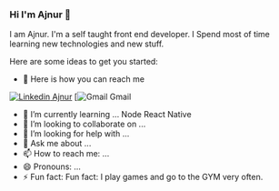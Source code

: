 ### Hi I'm Ajnur 👋


I am Ajnur. I'm a self taught front end developer. I Spend most of time learning new technologies and new stuff.

Here are some ideas to get you started:

- 🔭 Here is how you can reach me
 
[![Linkedin](https://i.stack.imgur.com/gVE0j.png) Ajnur](www.linkedin.com/in/ajnur-radovic)
[![Gmail](https://camo.githubusercontent.com/b0e2ab2db780e685042a317e421bffe0c8c1e19f587f846b4f98e3ec97a62af6/68747470733a2f2f696d672e736869656c64732e696f2f62616467652f2d69736c656d70656e797769732d6330333932623f7374796c653d666c6174266c6162656c436f6c6f723d633033393262266c6f676f3d676d61696c266c6f676f436f6c6f723d7768697465) Gmail 

- 🌱 I’m currently learning ... Node React Native 
- 👯 I’m looking to collaborate on ...
- 🤔 I’m looking for help with ...
- 💬 Ask me about ...
- 📫 How to reach me: ...
- 😄 Pronouns: ...
- ⚡ Fun fact:  Fun fact: I play games and go to the GYM very often.

